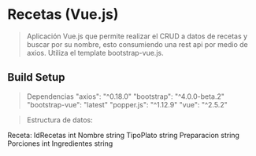 # Recetas (Vue.js)

> Aplicación Vue.js que permite realizar el CRUD a datos de recetas y buscar por su nombre, esto consumiendo una rest api por medio de axios. Utiliza el template bootstrap-vue.js.

## Build Setup

> Dependencias
    "axios": "^0.18.0"
    "bootstrap": "^4.0.0-beta.2"
    "bootstrap-vue": "latest"
    "popper.js": "^1.12.9"
    "vue": "^2.5.2"

> Estructura de datos:

Receta:
	IdRecetas int
	Nombre string
	TipoPlato string
	Preparacion string
	Porciones int
	Ingredientes string

